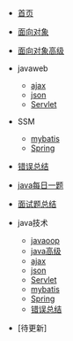 <!-- docs/_sidebar.md -->

* [首页](README)
* [面向对象](01/oop/oop.md)
* [面向对象高级](01/oop/03.md)
* javaweb
   * [ajax](01/javaweb/ajax.md)
   * [json](01/javaweb/json.md)
   * [Servlet](01/javaweb/Servlet.md)
* SSM
  * [mybatis](01/ssm/mybatis.md)
  * [Spring](01/ssm/Spring.md)

* [错误总结](01/错误.md)
* [java每日一题](01/oop/temo.md)
* [面试题总结](01/面试题.md)
* java技术
   * [javaoop](01/oop/oop.md)
   * [java高级](01/oop/03.md)
   * [ajax](01/javaweb/ajax.md)
   * [json](01/javaweb/json.md)
   * [Servlet](01/javaweb/Servlet.md)
   * [mybatis](01/ssm/mybatis.md)
   * [Spring](01/ssm/Spring.md)
   * [错误总结](01/错误.md)
* [待更新]